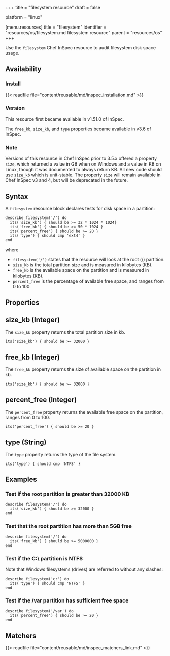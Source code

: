 +++
title = "filesystem resource"
draft = false

platform = "linux"

[menu.resources]
    title = "filesystem"
    identifier = "resources/os/filesystem.md filesystem resource"
    parent = "resources/os"
+++

Use the `filesystem` Chef InSpec resource to audit filesystem disk space usage.

## Availability

### Install

{{< readfile file="content/reusable/md/inspec_installation.md" >}}

### Version

This resource first became available in v1.51.0 of InSpec.

The `free_kb`, `size_kb`, and `type` properties became available in v3.6 of InSpec.

### Note

Versions of this resource in Chef InSpec prior to 3.5.x offered a property `size`, which returned a value in GB when on Windows and a value in KB on Linux, though it was documented to always return KB. All new code should use `size_kb` which is unit-stable. The property `size` will remain available in Chef InSpec v3 and 4, but will be deprecated in the future.

## Syntax

A `filesystem` resource block declares tests for disk space in a partition:

    describe filesystem('/') do
      its('size_kb') { should be >= 32 * 1024 * 1024}
      its('free_kb') { should be >= 50 * 1024 }
      its('percent_free') { should be >= 20 }
      its('type') { should cmp 'ext4' }
    end

where

- `filesystem('/')` states that the resource will look at the root (/) partition.
- `size_kb` is the total partition size and is measured in kilobytes (KB).
- `free_kb` is the available space on the partition and is measured in kilobytes (KB).
- `percent_free` is the percentage of available free space, and ranges from 0 to 100.

## Properties

## size_kb (Integer)

The `size_kb` property returns the total partition size in kb.

    its('size_kb') { should be >= 32000 }

## free_kb (Integer)

The `free_kb` property returns the size of available space on the partition in kb.

    its('size_kb') { should be >= 32000 }

## percent_free (Integer)

The `percent_free` property returns the available free space on the partition, ranges from 0 to 100.

    its('percent_free') { should be >= 20 }

## type (String)

The `type` property returns the type of the file system.

    its('type') { should cmp 'NTFS' }

## Examples

### Test if the root partition is greater than 32000 KB

    describe filesystem('/') do
      its('size_kb') { should be >= 32000 }
    end

### Test that the root partition has more than 5GB free

    describe filesystem('/') do
      its('free_kb') { should be >= 5000000 }
    end

### Test if the C:\ partition is NTFS

Note that Windows filesystems (drives) are referred to without any slashes:

    describe filesystem('c:') do
      its('type') { should cmp 'NTFS' }
    end

### Test if the /var partition has sufficient free space

    describe filesystem('/var') do
      its('percent_free') { should be >= 20 }
    end

## Matchers

{{< readfile file="content/reusable/md/inspec_matchers_link.md" >}}
